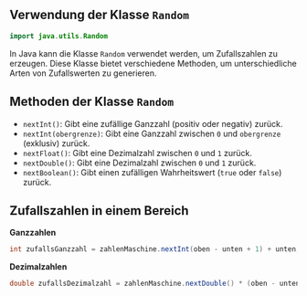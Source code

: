 ## Verwendung der Klasse `Random`

```java
import java.utils.Random
```

In Java kann die Klasse `Random` verwendet werden, um Zufallszahlen zu erzeugen. Diese Klasse bietet verschiedene Methoden, um unterschiedliche Arten von Zufallswerten zu generieren.
## Methoden der Klasse `Random`
- `nextInt()`: Gibt eine zufällige Ganzzahl (positiv oder negativ) zurück.
- `nextInt(obergrenze)`: Gibt eine Ganzzahl zwischen `0` und `obergrenze` (exklusiv) zurück.
- `nextFloat()`: Gibt eine Dezimalzahl zwischen `0` und `1` zurück.
- `nextDouble()`: Gibt eine Dezimalzahl zwischen `0` und `1` zurück.
- `nextBoolean()`: Gibt einen zufälligen Wahrheitswert (`true` oder `false`) zurück.
## Zufallszahlen in einem Bereich

**Ganzzahlen**
```java
int zufallsGanzzahl = zahlenMaschine.nextInt(oben - unten + 1) + unten;
```

**Dezimalzahlen**

```java
double zufallsDezimalzahl = zahlenMaschine.nextDouble() * (oben - unten) + unten;
```